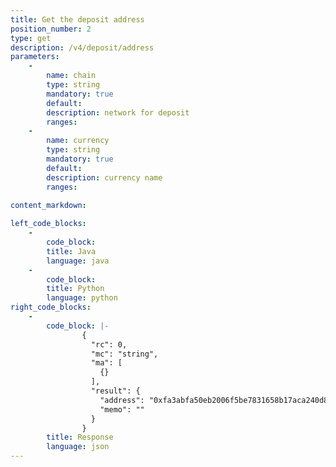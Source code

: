 ```yaml
---
title: Get the deposit address
position_number: 2
type: get
description: /v4/deposit/address
parameters:
    -     
        name: chain
        type: string
        mandatory: true
        default:
        description: network for deposit 
        ranges:
    -
        name: currency
        type: string
        mandatory: true
        default:
        description: currency name
        ranges:
        
content_markdown: 

left_code_blocks:
    -
        code_block:
        title: Java
        language: java
    -
        code_block:
        title: Python
        language: python
right_code_blocks:
    -
        code_block: |-
                {
                  "rc": 0,
                  "mc": "string",
                  "ma": [
                    {}
                  ],
                  "result": {
                    "address": "0xfa3abfa50eb2006f5be7831658b17aca240d8526",     //wallet address
                    "memo": ""
                  }
                }
        title: Response
        language: json
---
```

